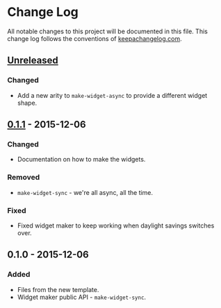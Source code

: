 # Change Log
All notable changes to this project will be documented in this file. This change log follows the conventions of [keepachangelog.com](http://keepachangelog.com/).

## [Unreleased][unreleased]
### Changed
- Add a new arity to `make-widget-async` to provide a different widget shape.

## [0.1.1] - 2015-12-06
### Changed
- Documentation on how to make the widgets.

### Removed
- `make-widget-sync` - we're all async, all the time.

### Fixed
- Fixed widget maker to keep working when daylight savings switches over.

## 0.1.0 - 2015-12-06
### Added
- Files from the new template.
- Widget maker public API - `make-widget-sync`.

[unreleased]: https://github.com/your-name/heartbeat/compare/0.1.1...HEAD
[0.1.1]: https://github.com/your-name/heartbeat/compare/0.1.0...0.1.1
